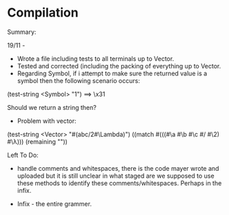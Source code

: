 # Compilation

Summary:

19/11 - 
- Wrote a file including tests to all terminals up to Vector.
- Tested and corrected (including the packing of everything up to Vector.
- Regarding Symbol, if i attempt to make sure the returned value is a symbol then the following scenario occurs:

(test-string \<Symbol> "1")
==>  \x31

Should we return a string then?
- Problem with vector:

(test-string \<Vector> "#(abc/2#\\Lambda)")
((match #(((#\a #\b #\c #\/ #\2) #\λ))) (remaining ""))

Left To Do:
- handle comments and whitespaces, there is the code mayer wrote and uploaded but it is still unclear in what staged are we supposed to use these methods to identify these comments/whitespaces.
Perhaps in the infix.

- Infix - the entire grammer.
